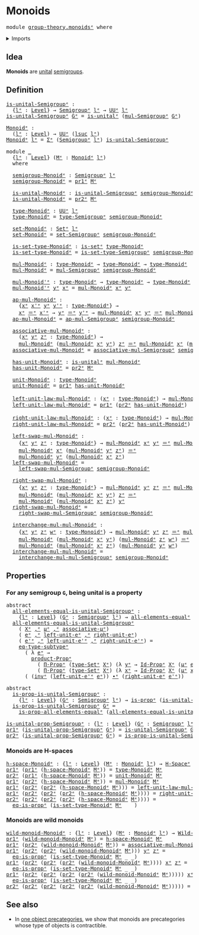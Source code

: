 # Monoids

<pre class="Agda"><a id="20" class="Keyword">module</a> <a id="27" href="group-theory.monoids%25E1%25B5%2589.html" class="Module">group-theory.monoidsᵉ</a> <a id="49" class="Keyword">where</a>
</pre>
<details><summary>Imports</summary>

<pre class="Agda"><a id="105" class="Keyword">open</a> <a id="110" class="Keyword">import</a> <a id="117" href="foundation.dependent-pair-types%25E1%25B5%2589.html" class="Module">foundation.dependent-pair-typesᵉ</a>
<a id="150" class="Keyword">open</a> <a id="155" class="Keyword">import</a> <a id="162" href="foundation.identity-types%25E1%25B5%2589.html" class="Module">foundation.identity-typesᵉ</a>
<a id="189" class="Keyword">open</a> <a id="194" class="Keyword">import</a> <a id="201" href="foundation.propositions%25E1%25B5%2589.html" class="Module">foundation.propositionsᵉ</a>
<a id="226" class="Keyword">open</a> <a id="231" class="Keyword">import</a> <a id="238" href="foundation.sets%25E1%25B5%2589.html" class="Module">foundation.setsᵉ</a>
<a id="255" class="Keyword">open</a> <a id="260" class="Keyword">import</a> <a id="267" href="foundation.subtypes%25E1%25B5%2589.html" class="Module">foundation.subtypesᵉ</a>
<a id="288" class="Keyword">open</a> <a id="293" class="Keyword">import</a> <a id="300" href="foundation.unit-type%25E1%25B5%2589.html" class="Module">foundation.unit-typeᵉ</a>
<a id="322" class="Keyword">open</a> <a id="327" class="Keyword">import</a> <a id="334" href="foundation.unital-binary-operations%25E1%25B5%2589.html" class="Module">foundation.unital-binary-operationsᵉ</a>
<a id="371" class="Keyword">open</a> <a id="376" class="Keyword">import</a> <a id="383" href="foundation.universe-levels%25E1%25B5%2589.html" class="Module">foundation.universe-levelsᵉ</a>

<a id="412" class="Keyword">open</a> <a id="417" class="Keyword">import</a> <a id="424" href="group-theory.semigroups%25E1%25B5%2589.html" class="Module">group-theory.semigroupsᵉ</a>

<a id="450" class="Keyword">open</a> <a id="455" class="Keyword">import</a> <a id="462" href="structured-types.h-spaces%25E1%25B5%2589.html" class="Module">structured-types.h-spacesᵉ</a>
<a id="489" class="Keyword">open</a> <a id="494" class="Keyword">import</a> <a id="501" href="structured-types.wild-monoids%25E1%25B5%2589.html" class="Module">structured-types.wild-monoidsᵉ</a>
</pre>
</details>

## Idea

**Monoids** are [unital](foundation.unital-binary-operations.md)
[semigroups](group-theory.semigroups.md).

## Definition

<pre class="Agda"><a id="is-unital-Semigroupᵉ"></a><a id="689" href="group-theory.monoids%25E1%25B5%2589.html#689" class="Function">is-unital-Semigroupᵉ</a> <a id="710" class="Symbol">:</a>
  <a id="714" class="Symbol">{</a><a id="715" href="group-theory.monoids%25E1%25B5%2589.html#715" class="Bound">lᵉ</a> <a id="718" class="Symbol">:</a> <a id="720" href="Agda.Primitive.html#742" class="Postulate">Level</a><a id="725" class="Symbol">}</a> <a id="727" class="Symbol">→</a> <a id="729" href="group-theory.semigroups%25E1%25B5%2589.html#850" class="Function">Semigroupᵉ</a> <a id="740" href="group-theory.monoids%25E1%25B5%2589.html#715" class="Bound">lᵉ</a> <a id="743" class="Symbol">→</a> <a id="745" href="Agda.Primitive.html#429" class="Primitive">UUᵉ</a> <a id="749" href="group-theory.monoids%25E1%25B5%2589.html#715" class="Bound">lᵉ</a>
<a id="752" href="group-theory.monoids%25E1%25B5%2589.html#689" class="Function">is-unital-Semigroupᵉ</a> <a id="773" href="group-theory.monoids%25E1%25B5%2589.html#773" class="Bound">Gᵉ</a> <a id="776" class="Symbol">=</a> <a id="778" href="foundation.unital-binary-operations%25E1%25B5%2589.html#1485" class="Function">is-unitalᵉ</a> <a id="789" class="Symbol">(</a><a id="790" href="group-theory.semigroups%25E1%25B5%2589.html#1360" class="Function">mul-Semigroupᵉ</a> <a id="805" href="group-theory.monoids%25E1%25B5%2589.html#773" class="Bound">Gᵉ</a><a id="807" class="Symbol">)</a>

<a id="Monoidᵉ"></a><a id="810" href="group-theory.monoids%25E1%25B5%2589.html#810" class="Function">Monoidᵉ</a> <a id="818" class="Symbol">:</a>
  <a id="822" class="Symbol">(</a><a id="823" href="group-theory.monoids%25E1%25B5%2589.html#823" class="Bound">lᵉ</a> <a id="826" class="Symbol">:</a> <a id="828" href="Agda.Primitive.html#742" class="Postulate">Level</a><a id="833" class="Symbol">)</a> <a id="835" class="Symbol">→</a> <a id="837" href="Agda.Primitive.html#429" class="Primitive">UUᵉ</a> <a id="841" class="Symbol">(</a><a id="842" href="Agda.Primitive.html#931" class="Primitive">lsuc</a> <a id="847" href="group-theory.monoids%25E1%25B5%2589.html#823" class="Bound">lᵉ</a><a id="849" class="Symbol">)</a>
<a id="851" href="group-theory.monoids%25E1%25B5%2589.html#810" class="Function">Monoidᵉ</a> <a id="859" href="group-theory.monoids%25E1%25B5%2589.html#859" class="Bound">lᵉ</a> <a id="862" class="Symbol">=</a> <a id="864" href="foundation.dependent-pair-types%25E1%25B5%2589.html#585" class="Record">Σᵉ</a> <a id="867" class="Symbol">(</a><a id="868" href="group-theory.semigroups%25E1%25B5%2589.html#850" class="Function">Semigroupᵉ</a> <a id="879" href="group-theory.monoids%25E1%25B5%2589.html#859" class="Bound">lᵉ</a><a id="881" class="Symbol">)</a> <a id="883" href="group-theory.monoids%25E1%25B5%2589.html#689" class="Function">is-unital-Semigroupᵉ</a>

<a id="905" class="Keyword">module</a> <a id="912" href="group-theory.monoids%25E1%25B5%2589.html#912" class="Module">_</a>
  <a id="916" class="Symbol">{</a><a id="917" href="group-theory.monoids%25E1%25B5%2589.html#917" class="Bound">lᵉ</a> <a id="920" class="Symbol">:</a> <a id="922" href="Agda.Primitive.html#742" class="Postulate">Level</a><a id="927" class="Symbol">}</a> <a id="929" class="Symbol">(</a><a id="930" href="group-theory.monoids%25E1%25B5%2589.html#930" class="Bound">Mᵉ</a> <a id="933" class="Symbol">:</a> <a id="935" href="group-theory.monoids%25E1%25B5%2589.html#810" class="Function">Monoidᵉ</a> <a id="943" href="group-theory.monoids%25E1%25B5%2589.html#917" class="Bound">lᵉ</a><a id="945" class="Symbol">)</a>
  <a id="949" class="Keyword">where</a>

  <a id="958" href="group-theory.monoids%25E1%25B5%2589.html#958" class="Function">semigroup-Monoidᵉ</a> <a id="976" class="Symbol">:</a> <a id="978" href="group-theory.semigroups%25E1%25B5%2589.html#850" class="Function">Semigroupᵉ</a> <a id="989" href="group-theory.monoids%25E1%25B5%2589.html#917" class="Bound">lᵉ</a>
  <a id="994" href="group-theory.monoids%25E1%25B5%2589.html#958" class="Function">semigroup-Monoidᵉ</a> <a id="1012" class="Symbol">=</a> <a id="1014" href="foundation.dependent-pair-types%25E1%25B5%2589.html#697" class="Field">pr1ᵉ</a> <a id="1019" href="group-theory.monoids%25E1%25B5%2589.html#930" class="Bound">Mᵉ</a>

  <a id="1025" href="group-theory.monoids%25E1%25B5%2589.html#1025" class="Function">is-unital-Monoidᵉ</a> <a id="1043" class="Symbol">:</a> <a id="1045" href="group-theory.monoids%25E1%25B5%2589.html#689" class="Function">is-unital-Semigroupᵉ</a> <a id="1066" href="group-theory.monoids%25E1%25B5%2589.html#958" class="Function">semigroup-Monoidᵉ</a>
  <a id="1086" href="group-theory.monoids%25E1%25B5%2589.html#1025" class="Function">is-unital-Monoidᵉ</a> <a id="1104" class="Symbol">=</a> <a id="1106" href="foundation.dependent-pair-types%25E1%25B5%2589.html#711" class="Field">pr2ᵉ</a> <a id="1111" href="group-theory.monoids%25E1%25B5%2589.html#930" class="Bound">Mᵉ</a>

  <a id="1117" href="group-theory.monoids%25E1%25B5%2589.html#1117" class="Function">type-Monoidᵉ</a> <a id="1130" class="Symbol">:</a> <a id="1132" href="Agda.Primitive.html#429" class="Primitive">UUᵉ</a> <a id="1136" href="group-theory.monoids%25E1%25B5%2589.html#917" class="Bound">lᵉ</a>
  <a id="1141" href="group-theory.monoids%25E1%25B5%2589.html#1117" class="Function">type-Monoidᵉ</a> <a id="1154" class="Symbol">=</a> <a id="1156" href="group-theory.semigroups%25E1%25B5%2589.html#1060" class="Function">type-Semigroupᵉ</a> <a id="1172" href="group-theory.monoids%25E1%25B5%2589.html#958" class="Function">semigroup-Monoidᵉ</a>

  <a id="1193" href="group-theory.monoids%25E1%25B5%2589.html#1193" class="Function">set-Monoidᵉ</a> <a id="1205" class="Symbol">:</a> <a id="1207" href="foundation-core.sets%25E1%25B5%2589.html#897" class="Function">Setᵉ</a> <a id="1212" href="group-theory.monoids%25E1%25B5%2589.html#917" class="Bound">lᵉ</a>
  <a id="1217" href="group-theory.monoids%25E1%25B5%2589.html#1193" class="Function">set-Monoidᵉ</a> <a id="1229" class="Symbol">=</a> <a id="1231" href="group-theory.semigroups%25E1%25B5%2589.html#1005" class="Function">set-Semigroupᵉ</a> <a id="1246" href="group-theory.monoids%25E1%25B5%2589.html#958" class="Function">semigroup-Monoidᵉ</a>

  <a id="1267" href="group-theory.monoids%25E1%25B5%2589.html#1267" class="Function">is-set-type-Monoidᵉ</a> <a id="1287" class="Symbol">:</a> <a id="1289" href="foundation-core.sets%25E1%25B5%2589.html#807" class="Function">is-setᵉ</a> <a id="1297" href="group-theory.monoids%25E1%25B5%2589.html#1117" class="Function">type-Monoidᵉ</a>
  <a id="1312" href="group-theory.monoids%25E1%25B5%2589.html#1267" class="Function">is-set-type-Monoidᵉ</a> <a id="1332" class="Symbol">=</a> <a id="1334" href="group-theory.semigroups%25E1%25B5%2589.html#1133" class="Function">is-set-type-Semigroupᵉ</a> <a id="1357" href="group-theory.monoids%25E1%25B5%2589.html#958" class="Function">semigroup-Monoidᵉ</a>

  <a id="1378" href="group-theory.monoids%25E1%25B5%2589.html#1378" class="Function">mul-Monoidᵉ</a> <a id="1390" class="Symbol">:</a> <a id="1392" href="group-theory.monoids%25E1%25B5%2589.html#1117" class="Function">type-Monoidᵉ</a> <a id="1405" class="Symbol">→</a> <a id="1407" href="group-theory.monoids%25E1%25B5%2589.html#1117" class="Function">type-Monoidᵉ</a> <a id="1420" class="Symbol">→</a> <a id="1422" href="group-theory.monoids%25E1%25B5%2589.html#1117" class="Function">type-Monoidᵉ</a>
  <a id="1437" href="group-theory.monoids%25E1%25B5%2589.html#1378" class="Function">mul-Monoidᵉ</a> <a id="1449" class="Symbol">=</a> <a id="1451" href="group-theory.semigroups%25E1%25B5%2589.html#1360" class="Function">mul-Semigroupᵉ</a> <a id="1466" href="group-theory.monoids%25E1%25B5%2589.html#958" class="Function">semigroup-Monoidᵉ</a>

  <a id="1487" href="group-theory.monoids%25E1%25B5%2589.html#1487" class="Function">mul-Monoid&#39;ᵉ</a> <a id="1500" class="Symbol">:</a> <a id="1502" href="group-theory.monoids%25E1%25B5%2589.html#1117" class="Function">type-Monoidᵉ</a> <a id="1515" class="Symbol">→</a> <a id="1517" href="group-theory.monoids%25E1%25B5%2589.html#1117" class="Function">type-Monoidᵉ</a> <a id="1530" class="Symbol">→</a> <a id="1532" href="group-theory.monoids%25E1%25B5%2589.html#1117" class="Function">type-Monoidᵉ</a>
  <a id="1547" href="group-theory.monoids%25E1%25B5%2589.html#1487" class="Function">mul-Monoid&#39;ᵉ</a> <a id="1560" href="group-theory.monoids%25E1%25B5%2589.html#1560" class="Bound">yᵉ</a> <a id="1563" href="group-theory.monoids%25E1%25B5%2589.html#1563" class="Bound">xᵉ</a> <a id="1566" class="Symbol">=</a> <a id="1568" href="group-theory.monoids%25E1%25B5%2589.html#1378" class="Function">mul-Monoidᵉ</a> <a id="1580" href="group-theory.monoids%25E1%25B5%2589.html#1563" class="Bound">xᵉ</a> <a id="1583" href="group-theory.monoids%25E1%25B5%2589.html#1560" class="Bound">yᵉ</a>

  <a id="1589" href="group-theory.monoids%25E1%25B5%2589.html#1589" class="Function">ap-mul-Monoidᵉ</a> <a id="1604" class="Symbol">:</a>
    <a id="1610" class="Symbol">{</a><a id="1611" href="group-theory.monoids%25E1%25B5%2589.html#1611" class="Bound">xᵉ</a> <a id="1614" href="group-theory.monoids%25E1%25B5%2589.html#1614" class="Bound">x&#39;ᵉ</a> <a id="1618" href="group-theory.monoids%25E1%25B5%2589.html#1618" class="Bound">yᵉ</a> <a id="1621" href="group-theory.monoids%25E1%25B5%2589.html#1621" class="Bound">y&#39;ᵉ</a> <a id="1625" class="Symbol">:</a> <a id="1627" href="group-theory.monoids%25E1%25B5%2589.html#1117" class="Function">type-Monoidᵉ</a><a id="1639" class="Symbol">}</a> <a id="1641" class="Symbol">→</a>
    <a id="1647" href="group-theory.monoids%25E1%25B5%2589.html#1611" class="Bound">xᵉ</a> <a id="1650" href="foundation-core.identity-types%25E1%25B5%2589.html#2730" class="Function Operator">＝ᵉ</a> <a id="1653" href="group-theory.monoids%25E1%25B5%2589.html#1614" class="Bound">x&#39;ᵉ</a> <a id="1657" class="Symbol">→</a> <a id="1659" href="group-theory.monoids%25E1%25B5%2589.html#1618" class="Bound">yᵉ</a> <a id="1662" href="foundation-core.identity-types%25E1%25B5%2589.html#2730" class="Function Operator">＝ᵉ</a> <a id="1665" href="group-theory.monoids%25E1%25B5%2589.html#1621" class="Bound">y&#39;ᵉ</a> <a id="1669" class="Symbol">→</a> <a id="1671" href="group-theory.monoids%25E1%25B5%2589.html#1378" class="Function">mul-Monoidᵉ</a> <a id="1683" href="group-theory.monoids%25E1%25B5%2589.html#1611" class="Bound">xᵉ</a> <a id="1686" href="group-theory.monoids%25E1%25B5%2589.html#1618" class="Bound">yᵉ</a> <a id="1689" href="foundation-core.identity-types%25E1%25B5%2589.html#2730" class="Function Operator">＝ᵉ</a> <a id="1692" href="group-theory.monoids%25E1%25B5%2589.html#1378" class="Function">mul-Monoidᵉ</a> <a id="1704" href="group-theory.monoids%25E1%25B5%2589.html#1614" class="Bound">x&#39;ᵉ</a> <a id="1708" href="group-theory.monoids%25E1%25B5%2589.html#1621" class="Bound">y&#39;ᵉ</a>
  <a id="1714" href="group-theory.monoids%25E1%25B5%2589.html#1589" class="Function">ap-mul-Monoidᵉ</a> <a id="1729" class="Symbol">=</a> <a id="1731" href="group-theory.semigroups%25E1%25B5%2589.html#1607" class="Function">ap-mul-Semigroupᵉ</a> <a id="1749" href="group-theory.monoids%25E1%25B5%2589.html#958" class="Function">semigroup-Monoidᵉ</a>

  <a id="1770" href="group-theory.monoids%25E1%25B5%2589.html#1770" class="Function">associative-mul-Monoidᵉ</a> <a id="1794" class="Symbol">:</a>
    <a id="1800" class="Symbol">(</a><a id="1801" href="group-theory.monoids%25E1%25B5%2589.html#1801" class="Bound">xᵉ</a> <a id="1804" href="group-theory.monoids%25E1%25B5%2589.html#1804" class="Bound">yᵉ</a> <a id="1807" href="group-theory.monoids%25E1%25B5%2589.html#1807" class="Bound">zᵉ</a> <a id="1810" class="Symbol">:</a> <a id="1812" href="group-theory.monoids%25E1%25B5%2589.html#1117" class="Function">type-Monoidᵉ</a><a id="1824" class="Symbol">)</a> <a id="1826" class="Symbol">→</a>
    <a id="1832" href="group-theory.monoids%25E1%25B5%2589.html#1378" class="Function">mul-Monoidᵉ</a> <a id="1844" class="Symbol">(</a><a id="1845" href="group-theory.monoids%25E1%25B5%2589.html#1378" class="Function">mul-Monoidᵉ</a> <a id="1857" href="group-theory.monoids%25E1%25B5%2589.html#1801" class="Bound">xᵉ</a> <a id="1860" href="group-theory.monoids%25E1%25B5%2589.html#1804" class="Bound">yᵉ</a><a id="1862" class="Symbol">)</a> <a id="1864" href="group-theory.monoids%25E1%25B5%2589.html#1807" class="Bound">zᵉ</a> <a id="1867" href="foundation-core.identity-types%25E1%25B5%2589.html#2730" class="Function Operator">＝ᵉ</a> <a id="1870" href="group-theory.monoids%25E1%25B5%2589.html#1378" class="Function">mul-Monoidᵉ</a> <a id="1882" href="group-theory.monoids%25E1%25B5%2589.html#1801" class="Bound">xᵉ</a> <a id="1885" class="Symbol">(</a><a id="1886" href="group-theory.monoids%25E1%25B5%2589.html#1378" class="Function">mul-Monoidᵉ</a> <a id="1898" href="group-theory.monoids%25E1%25B5%2589.html#1804" class="Bound">yᵉ</a> <a id="1901" href="group-theory.monoids%25E1%25B5%2589.html#1807" class="Bound">zᵉ</a><a id="1903" class="Symbol">)</a>
  <a id="1907" href="group-theory.monoids%25E1%25B5%2589.html#1770" class="Function">associative-mul-Monoidᵉ</a> <a id="1931" class="Symbol">=</a> <a id="1933" href="group-theory.semigroups%25E1%25B5%2589.html#1805" class="Function">associative-mul-Semigroupᵉ</a> <a id="1960" href="group-theory.monoids%25E1%25B5%2589.html#958" class="Function">semigroup-Monoidᵉ</a>

  <a id="1981" href="group-theory.monoids%25E1%25B5%2589.html#1981" class="Function">has-unit-Monoidᵉ</a> <a id="1998" class="Symbol">:</a> <a id="2000" href="foundation.unital-binary-operations%25E1%25B5%2589.html#1485" class="Function">is-unitalᵉ</a> <a id="2011" href="group-theory.monoids%25E1%25B5%2589.html#1378" class="Function">mul-Monoidᵉ</a>
  <a id="2025" href="group-theory.monoids%25E1%25B5%2589.html#1981" class="Function">has-unit-Monoidᵉ</a> <a id="2042" class="Symbol">=</a> <a id="2044" href="foundation.dependent-pair-types%25E1%25B5%2589.html#711" class="Field">pr2ᵉ</a> <a id="2049" href="group-theory.monoids%25E1%25B5%2589.html#930" class="Bound">Mᵉ</a>

  <a id="2055" href="group-theory.monoids%25E1%25B5%2589.html#2055" class="Function">unit-Monoidᵉ</a> <a id="2068" class="Symbol">:</a> <a id="2070" href="group-theory.monoids%25E1%25B5%2589.html#1117" class="Function">type-Monoidᵉ</a>
  <a id="2085" href="group-theory.monoids%25E1%25B5%2589.html#2055" class="Function">unit-Monoidᵉ</a> <a id="2098" class="Symbol">=</a> <a id="2100" href="foundation.dependent-pair-types%25E1%25B5%2589.html#697" class="Field">pr1ᵉ</a> <a id="2105" href="group-theory.monoids%25E1%25B5%2589.html#1981" class="Function">has-unit-Monoidᵉ</a>

  <a id="2125" href="group-theory.monoids%25E1%25B5%2589.html#2125" class="Function">left-unit-law-mul-Monoidᵉ</a> <a id="2151" class="Symbol">:</a> <a id="2153" class="Symbol">(</a><a id="2154" href="group-theory.monoids%25E1%25B5%2589.html#2154" class="Bound">xᵉ</a> <a id="2157" class="Symbol">:</a> <a id="2159" href="group-theory.monoids%25E1%25B5%2589.html#1117" class="Function">type-Monoidᵉ</a><a id="2171" class="Symbol">)</a> <a id="2173" class="Symbol">→</a> <a id="2175" href="group-theory.monoids%25E1%25B5%2589.html#1378" class="Function">mul-Monoidᵉ</a> <a id="2187" href="group-theory.monoids%25E1%25B5%2589.html#2055" class="Function">unit-Monoidᵉ</a> <a id="2200" href="group-theory.monoids%25E1%25B5%2589.html#2154" class="Bound">xᵉ</a> <a id="2203" href="foundation-core.identity-types%25E1%25B5%2589.html#2730" class="Function Operator">＝ᵉ</a> <a id="2206" href="group-theory.monoids%25E1%25B5%2589.html#2154" class="Bound">xᵉ</a>
  <a id="2211" href="group-theory.monoids%25E1%25B5%2589.html#2125" class="Function">left-unit-law-mul-Monoidᵉ</a> <a id="2237" class="Symbol">=</a> <a id="2239" href="foundation.dependent-pair-types%25E1%25B5%2589.html#697" class="Field">pr1ᵉ</a> <a id="2244" class="Symbol">(</a><a id="2245" href="foundation.dependent-pair-types%25E1%25B5%2589.html#711" class="Field">pr2ᵉ</a> <a id="2250" href="group-theory.monoids%25E1%25B5%2589.html#1981" class="Function">has-unit-Monoidᵉ</a><a id="2266" class="Symbol">)</a>

  <a id="2271" href="group-theory.monoids%25E1%25B5%2589.html#2271" class="Function">right-unit-law-mul-Monoidᵉ</a> <a id="2298" class="Symbol">:</a> <a id="2300" class="Symbol">(</a><a id="2301" href="group-theory.monoids%25E1%25B5%2589.html#2301" class="Bound">xᵉ</a> <a id="2304" class="Symbol">:</a> <a id="2306" href="group-theory.monoids%25E1%25B5%2589.html#1117" class="Function">type-Monoidᵉ</a><a id="2318" class="Symbol">)</a> <a id="2320" class="Symbol">→</a> <a id="2322" href="group-theory.monoids%25E1%25B5%2589.html#1378" class="Function">mul-Monoidᵉ</a> <a id="2334" href="group-theory.monoids%25E1%25B5%2589.html#2301" class="Bound">xᵉ</a> <a id="2337" href="group-theory.monoids%25E1%25B5%2589.html#2055" class="Function">unit-Monoidᵉ</a> <a id="2350" href="foundation-core.identity-types%25E1%25B5%2589.html#2730" class="Function Operator">＝ᵉ</a> <a id="2353" href="group-theory.monoids%25E1%25B5%2589.html#2301" class="Bound">xᵉ</a>
  <a id="2358" href="group-theory.monoids%25E1%25B5%2589.html#2271" class="Function">right-unit-law-mul-Monoidᵉ</a> <a id="2385" class="Symbol">=</a> <a id="2387" href="foundation.dependent-pair-types%25E1%25B5%2589.html#711" class="Field">pr2ᵉ</a> <a id="2392" class="Symbol">(</a><a id="2393" href="foundation.dependent-pair-types%25E1%25B5%2589.html#711" class="Field">pr2ᵉ</a> <a id="2398" href="group-theory.monoids%25E1%25B5%2589.html#1981" class="Function">has-unit-Monoidᵉ</a><a id="2414" class="Symbol">)</a>

  <a id="2419" href="group-theory.monoids%25E1%25B5%2589.html#2419" class="Function">left-swap-mul-Monoidᵉ</a> <a id="2441" class="Symbol">:</a>
    <a id="2447" class="Symbol">{</a><a id="2448" href="group-theory.monoids%25E1%25B5%2589.html#2448" class="Bound">xᵉ</a> <a id="2451" href="group-theory.monoids%25E1%25B5%2589.html#2451" class="Bound">yᵉ</a> <a id="2454" href="group-theory.monoids%25E1%25B5%2589.html#2454" class="Bound">zᵉ</a> <a id="2457" class="Symbol">:</a> <a id="2459" href="group-theory.monoids%25E1%25B5%2589.html#1117" class="Function">type-Monoidᵉ</a><a id="2471" class="Symbol">}</a> <a id="2473" class="Symbol">→</a> <a id="2475" href="group-theory.monoids%25E1%25B5%2589.html#1378" class="Function">mul-Monoidᵉ</a> <a id="2487" href="group-theory.monoids%25E1%25B5%2589.html#2448" class="Bound">xᵉ</a> <a id="2490" href="group-theory.monoids%25E1%25B5%2589.html#2451" class="Bound">yᵉ</a> <a id="2493" href="foundation-core.identity-types%25E1%25B5%2589.html#2730" class="Function Operator">＝ᵉ</a> <a id="2496" href="group-theory.monoids%25E1%25B5%2589.html#1378" class="Function">mul-Monoidᵉ</a> <a id="2508" href="group-theory.monoids%25E1%25B5%2589.html#2451" class="Bound">yᵉ</a> <a id="2511" href="group-theory.monoids%25E1%25B5%2589.html#2448" class="Bound">xᵉ</a> <a id="2514" class="Symbol">→</a>
    <a id="2520" href="group-theory.monoids%25E1%25B5%2589.html#1378" class="Function">mul-Monoidᵉ</a> <a id="2532" href="group-theory.monoids%25E1%25B5%2589.html#2448" class="Bound">xᵉ</a> <a id="2535" class="Symbol">(</a><a id="2536" href="group-theory.monoids%25E1%25B5%2589.html#1378" class="Function">mul-Monoidᵉ</a> <a id="2548" href="group-theory.monoids%25E1%25B5%2589.html#2451" class="Bound">yᵉ</a> <a id="2551" href="group-theory.monoids%25E1%25B5%2589.html#2454" class="Bound">zᵉ</a><a id="2553" class="Symbol">)</a> <a id="2555" href="foundation-core.identity-types%25E1%25B5%2589.html#2730" class="Function Operator">＝ᵉ</a>
    <a id="2562" href="group-theory.monoids%25E1%25B5%2589.html#1378" class="Function">mul-Monoidᵉ</a> <a id="2574" href="group-theory.monoids%25E1%25B5%2589.html#2451" class="Bound">yᵉ</a> <a id="2577" class="Symbol">(</a><a id="2578" href="group-theory.monoids%25E1%25B5%2589.html#1378" class="Function">mul-Monoidᵉ</a> <a id="2590" href="group-theory.monoids%25E1%25B5%2589.html#2448" class="Bound">xᵉ</a> <a id="2593" href="group-theory.monoids%25E1%25B5%2589.html#2454" class="Bound">zᵉ</a><a id="2595" class="Symbol">)</a>
  <a id="2599" href="group-theory.monoids%25E1%25B5%2589.html#2419" class="Function">left-swap-mul-Monoidᵉ</a> <a id="2621" class="Symbol">=</a>
    <a id="2627" href="group-theory.semigroups%25E1%25B5%2589.html#2047" class="Function">left-swap-mul-Semigroupᵉ</a> <a id="2652" href="group-theory.monoids%25E1%25B5%2589.html#958" class="Function">semigroup-Monoidᵉ</a>

  <a id="2673" href="group-theory.monoids%25E1%25B5%2589.html#2673" class="Function">right-swap-mul-Monoidᵉ</a> <a id="2696" class="Symbol">:</a>
    <a id="2702" class="Symbol">{</a><a id="2703" href="group-theory.monoids%25E1%25B5%2589.html#2703" class="Bound">xᵉ</a> <a id="2706" href="group-theory.monoids%25E1%25B5%2589.html#2706" class="Bound">yᵉ</a> <a id="2709" href="group-theory.monoids%25E1%25B5%2589.html#2709" class="Bound">zᵉ</a> <a id="2712" class="Symbol">:</a> <a id="2714" href="group-theory.monoids%25E1%25B5%2589.html#1117" class="Function">type-Monoidᵉ</a><a id="2726" class="Symbol">}</a> <a id="2728" class="Symbol">→</a> <a id="2730" href="group-theory.monoids%25E1%25B5%2589.html#1378" class="Function">mul-Monoidᵉ</a> <a id="2742" href="group-theory.monoids%25E1%25B5%2589.html#2706" class="Bound">yᵉ</a> <a id="2745" href="group-theory.monoids%25E1%25B5%2589.html#2709" class="Bound">zᵉ</a> <a id="2748" href="foundation-core.identity-types%25E1%25B5%2589.html#2730" class="Function Operator">＝ᵉ</a> <a id="2751" href="group-theory.monoids%25E1%25B5%2589.html#1378" class="Function">mul-Monoidᵉ</a> <a id="2763" href="group-theory.monoids%25E1%25B5%2589.html#2709" class="Bound">zᵉ</a> <a id="2766" href="group-theory.monoids%25E1%25B5%2589.html#2706" class="Bound">yᵉ</a> <a id="2769" class="Symbol">→</a>
    <a id="2775" href="group-theory.monoids%25E1%25B5%2589.html#1378" class="Function">mul-Monoidᵉ</a> <a id="2787" class="Symbol">(</a><a id="2788" href="group-theory.monoids%25E1%25B5%2589.html#1378" class="Function">mul-Monoidᵉ</a> <a id="2800" href="group-theory.monoids%25E1%25B5%2589.html#2703" class="Bound">xᵉ</a> <a id="2803" href="group-theory.monoids%25E1%25B5%2589.html#2706" class="Bound">yᵉ</a><a id="2805" class="Symbol">)</a> <a id="2807" href="group-theory.monoids%25E1%25B5%2589.html#2709" class="Bound">zᵉ</a> <a id="2810" href="foundation-core.identity-types%25E1%25B5%2589.html#2730" class="Function Operator">＝ᵉ</a>
    <a id="2817" href="group-theory.monoids%25E1%25B5%2589.html#1378" class="Function">mul-Monoidᵉ</a> <a id="2829" class="Symbol">(</a><a id="2830" href="group-theory.monoids%25E1%25B5%2589.html#1378" class="Function">mul-Monoidᵉ</a> <a id="2842" href="group-theory.monoids%25E1%25B5%2589.html#2703" class="Bound">xᵉ</a> <a id="2845" href="group-theory.monoids%25E1%25B5%2589.html#2709" class="Bound">zᵉ</a><a id="2847" class="Symbol">)</a> <a id="2849" href="group-theory.monoids%25E1%25B5%2589.html#2706" class="Bound">yᵉ</a>
  <a id="2854" href="group-theory.monoids%25E1%25B5%2589.html#2673" class="Function">right-swap-mul-Monoidᵉ</a> <a id="2877" class="Symbol">=</a>
    <a id="2883" href="group-theory.semigroups%25E1%25B5%2589.html#2411" class="Function">right-swap-mul-Semigroupᵉ</a> <a id="2909" href="group-theory.monoids%25E1%25B5%2589.html#958" class="Function">semigroup-Monoidᵉ</a>

  <a id="2930" href="group-theory.monoids%25E1%25B5%2589.html#2930" class="Function">interchange-mul-mul-Monoidᵉ</a> <a id="2958" class="Symbol">:</a>
    <a id="2964" class="Symbol">{</a><a id="2965" href="group-theory.monoids%25E1%25B5%2589.html#2965" class="Bound">xᵉ</a> <a id="2968" href="group-theory.monoids%25E1%25B5%2589.html#2968" class="Bound">yᵉ</a> <a id="2971" href="group-theory.monoids%25E1%25B5%2589.html#2971" class="Bound">zᵉ</a> <a id="2974" href="group-theory.monoids%25E1%25B5%2589.html#2974" class="Bound">wᵉ</a> <a id="2977" class="Symbol">:</a> <a id="2979" href="group-theory.monoids%25E1%25B5%2589.html#1117" class="Function">type-Monoidᵉ</a><a id="2991" class="Symbol">}</a> <a id="2993" class="Symbol">→</a> <a id="2995" href="group-theory.monoids%25E1%25B5%2589.html#1378" class="Function">mul-Monoidᵉ</a> <a id="3007" href="group-theory.monoids%25E1%25B5%2589.html#2968" class="Bound">yᵉ</a> <a id="3010" href="group-theory.monoids%25E1%25B5%2589.html#2971" class="Bound">zᵉ</a> <a id="3013" href="foundation-core.identity-types%25E1%25B5%2589.html#2730" class="Function Operator">＝ᵉ</a> <a id="3016" href="group-theory.monoids%25E1%25B5%2589.html#1378" class="Function">mul-Monoidᵉ</a> <a id="3028" href="group-theory.monoids%25E1%25B5%2589.html#2971" class="Bound">zᵉ</a> <a id="3031" href="group-theory.monoids%25E1%25B5%2589.html#2968" class="Bound">yᵉ</a> <a id="3034" class="Symbol">→</a>
    <a id="3040" href="group-theory.monoids%25E1%25B5%2589.html#1378" class="Function">mul-Monoidᵉ</a> <a id="3052" class="Symbol">(</a><a id="3053" href="group-theory.monoids%25E1%25B5%2589.html#1378" class="Function">mul-Monoidᵉ</a> <a id="3065" href="group-theory.monoids%25E1%25B5%2589.html#2965" class="Bound">xᵉ</a> <a id="3068" href="group-theory.monoids%25E1%25B5%2589.html#2968" class="Bound">yᵉ</a><a id="3070" class="Symbol">)</a> <a id="3072" class="Symbol">(</a><a id="3073" href="group-theory.monoids%25E1%25B5%2589.html#1378" class="Function">mul-Monoidᵉ</a> <a id="3085" href="group-theory.monoids%25E1%25B5%2589.html#2971" class="Bound">zᵉ</a> <a id="3088" href="group-theory.monoids%25E1%25B5%2589.html#2974" class="Bound">wᵉ</a><a id="3090" class="Symbol">)</a> <a id="3092" href="foundation-core.identity-types%25E1%25B5%2589.html#2730" class="Function Operator">＝ᵉ</a>
    <a id="3099" href="group-theory.monoids%25E1%25B5%2589.html#1378" class="Function">mul-Monoidᵉ</a> <a id="3111" class="Symbol">(</a><a id="3112" href="group-theory.monoids%25E1%25B5%2589.html#1378" class="Function">mul-Monoidᵉ</a> <a id="3124" href="group-theory.monoids%25E1%25B5%2589.html#2965" class="Bound">xᵉ</a> <a id="3127" href="group-theory.monoids%25E1%25B5%2589.html#2971" class="Bound">zᵉ</a><a id="3129" class="Symbol">)</a> <a id="3131" class="Symbol">(</a><a id="3132" href="group-theory.monoids%25E1%25B5%2589.html#1378" class="Function">mul-Monoidᵉ</a> <a id="3144" href="group-theory.monoids%25E1%25B5%2589.html#2968" class="Bound">yᵉ</a> <a id="3147" href="group-theory.monoids%25E1%25B5%2589.html#2974" class="Bound">wᵉ</a><a id="3149" class="Symbol">)</a>
  <a id="3153" href="group-theory.monoids%25E1%25B5%2589.html#2930" class="Function">interchange-mul-mul-Monoidᵉ</a> <a id="3181" class="Symbol">=</a>
    <a id="3187" href="group-theory.semigroups%25E1%25B5%2589.html#2776" class="Function">interchange-mul-mul-Semigroupᵉ</a> <a id="3218" href="group-theory.monoids%25E1%25B5%2589.html#958" class="Function">semigroup-Monoidᵉ</a>
</pre>
## Properties

### For any semigroup `G`, being unital is a property

<pre class="Agda"><a id="3319" class="Keyword">abstract</a>
  <a id="all-elements-equal-is-unital-Semigroupᵉ"></a><a id="3330" href="group-theory.monoids%25E1%25B5%2589.html#3330" class="Function">all-elements-equal-is-unital-Semigroupᵉ</a> <a id="3370" class="Symbol">:</a>
    <a id="3376" class="Symbol">{</a><a id="3377" href="group-theory.monoids%25E1%25B5%2589.html#3377" class="Bound">lᵉ</a> <a id="3380" class="Symbol">:</a> <a id="3382" href="Agda.Primitive.html#742" class="Postulate">Level</a><a id="3387" class="Symbol">}</a> <a id="3389" class="Symbol">(</a><a id="3390" href="group-theory.monoids%25E1%25B5%2589.html#3390" class="Bound">Gᵉ</a> <a id="3393" class="Symbol">:</a> <a id="3395" href="group-theory.semigroups%25E1%25B5%2589.html#850" class="Function">Semigroupᵉ</a> <a id="3406" href="group-theory.monoids%25E1%25B5%2589.html#3377" class="Bound">lᵉ</a><a id="3408" class="Symbol">)</a> <a id="3410" class="Symbol">→</a> <a id="3412" href="foundation-core.propositions%25E1%25B5%2589.html#2096" class="Function">all-elements-equalᵉ</a> <a id="3432" class="Symbol">(</a><a id="3433" href="group-theory.monoids%25E1%25B5%2589.html#689" class="Function">is-unital-Semigroupᵉ</a> <a id="3454" href="group-theory.monoids%25E1%25B5%2589.html#3390" class="Bound">Gᵉ</a><a id="3456" class="Symbol">)</a>
  <a id="3460" href="group-theory.monoids%25E1%25B5%2589.html#3330" class="Function">all-elements-equal-is-unital-Semigroupᵉ</a>
    <a id="3504" class="Symbol">(</a> <a id="3506" href="group-theory.monoids%25E1%25B5%2589.html#3506" class="Bound">Xᵉ</a> <a id="3509" href="foundation.dependent-pair-types%25E1%25B5%2589.html#788" class="InductiveConstructor Operator">,ᵉ</a> <a id="3512" href="group-theory.monoids%25E1%25B5%2589.html#3512" class="Bound">μᵉ</a> <a id="3515" href="foundation.dependent-pair-types%25E1%25B5%2589.html#788" class="InductiveConstructor Operator">,ᵉ</a> <a id="3518" href="group-theory.monoids%25E1%25B5%2589.html#3518" class="Bound">associative-μᵉ</a><a id="3532" class="Symbol">)</a>
    <a id="3538" class="Symbol">(</a> <a id="3540" href="group-theory.monoids%25E1%25B5%2589.html#3540" class="Bound">eᵉ</a> <a id="3543" href="foundation.dependent-pair-types%25E1%25B5%2589.html#788" class="InductiveConstructor Operator">,ᵉ</a> <a id="3546" href="group-theory.monoids%25E1%25B5%2589.html#3546" class="Bound">left-unit-eᵉ</a> <a id="3559" href="foundation.dependent-pair-types%25E1%25B5%2589.html#788" class="InductiveConstructor Operator">,ᵉ</a> <a id="3562" href="group-theory.monoids%25E1%25B5%2589.html#3562" class="Bound">right-unit-eᵉ</a><a id="3575" class="Symbol">)</a>
    <a id="3581" class="Symbol">(</a> <a id="3583" href="group-theory.monoids%25E1%25B5%2589.html#3583" class="Bound">e&#39;ᵉ</a> <a id="3587" href="foundation.dependent-pair-types%25E1%25B5%2589.html#788" class="InductiveConstructor Operator">,ᵉ</a> <a id="3590" href="group-theory.monoids%25E1%25B5%2589.html#3590" class="Bound">left-unit-e&#39;ᵉ</a> <a id="3604" href="foundation.dependent-pair-types%25E1%25B5%2589.html#788" class="InductiveConstructor Operator">,ᵉ</a> <a id="3607" href="group-theory.monoids%25E1%25B5%2589.html#3607" class="Bound">right-unit-e&#39;ᵉ</a><a id="3621" class="Symbol">)</a> <a id="3623" class="Symbol">=</a>
    <a id="3629" href="foundation-core.subtypes%25E1%25B5%2589.html#4286" class="Function">eq-type-subtypeᵉ</a>
      <a id="3652" class="Symbol">(</a> <a id="3654" class="Symbol">λ</a> <a id="3656" href="group-theory.monoids%25E1%25B5%2589.html#3656" class="Bound">eᵉ</a> <a id="3659" class="Symbol">→</a>
        <a id="3669" href="foundation-core.propositions%25E1%25B5%2589.html#5738" class="Function">product-Propᵉ</a>
          <a id="3693" class="Symbol">(</a> <a id="3695" href="foundation-core.propositions%25E1%25B5%2589.html#6460" class="Function">Π-Propᵉ</a> <a id="3703" class="Symbol">(</a><a id="3704" href="foundation-core.sets%25E1%25B5%2589.html#1014" class="Function">type-Setᵉ</a> <a id="3714" href="group-theory.monoids%25E1%25B5%2589.html#3506" class="Bound">Xᵉ</a><a id="3716" class="Symbol">)</a> <a id="3718" class="Symbol">(λ</a> <a id="3721" href="group-theory.monoids%25E1%25B5%2589.html#3721" class="Bound">yᵉ</a> <a id="3724" class="Symbol">→</a> <a id="3726" href="foundation-core.sets%25E1%25B5%2589.html#1142" class="Function">Id-Propᵉ</a> <a id="3735" href="group-theory.monoids%25E1%25B5%2589.html#3506" class="Bound">Xᵉ</a> <a id="3738" class="Symbol">(</a><a id="3739" href="group-theory.monoids%25E1%25B5%2589.html#3512" class="Bound">μᵉ</a> <a id="3742" href="group-theory.monoids%25E1%25B5%2589.html#3656" class="Bound">eᵉ</a> <a id="3745" href="group-theory.monoids%25E1%25B5%2589.html#3721" class="Bound">yᵉ</a><a id="3747" class="Symbol">)</a> <a id="3749" href="group-theory.monoids%25E1%25B5%2589.html#3721" class="Bound">yᵉ</a><a id="3751" class="Symbol">))</a>
          <a id="3764" class="Symbol">(</a> <a id="3766" href="foundation-core.propositions%25E1%25B5%2589.html#6460" class="Function">Π-Propᵉ</a> <a id="3774" class="Symbol">(</a><a id="3775" href="foundation-core.sets%25E1%25B5%2589.html#1014" class="Function">type-Setᵉ</a> <a id="3785" href="group-theory.monoids%25E1%25B5%2589.html#3506" class="Bound">Xᵉ</a><a id="3787" class="Symbol">)</a> <a id="3789" class="Symbol">(λ</a> <a id="3792" href="group-theory.monoids%25E1%25B5%2589.html#3792" class="Bound">xᵉ</a> <a id="3795" class="Symbol">→</a> <a id="3797" href="foundation-core.sets%25E1%25B5%2589.html#1142" class="Function">Id-Propᵉ</a> <a id="3806" href="group-theory.monoids%25E1%25B5%2589.html#3506" class="Bound">Xᵉ</a> <a id="3809" class="Symbol">(</a><a id="3810" href="group-theory.monoids%25E1%25B5%2589.html#3512" class="Bound">μᵉ</a> <a id="3813" href="group-theory.monoids%25E1%25B5%2589.html#3792" class="Bound">xᵉ</a> <a id="3816" href="group-theory.monoids%25E1%25B5%2589.html#3656" class="Bound">eᵉ</a><a id="3818" class="Symbol">)</a> <a id="3820" href="group-theory.monoids%25E1%25B5%2589.html#3792" class="Bound">xᵉ</a><a id="3822" class="Symbol">)))</a>
      <a id="3832" class="Symbol">(</a> <a id="3834" class="Symbol">(</a><a id="3835" href="foundation-core.identity-types%25E1%25B5%2589.html#6276" class="Function">invᵉ</a> <a id="3840" class="Symbol">(</a><a id="3841" href="group-theory.monoids%25E1%25B5%2589.html#3590" class="Bound">left-unit-e&#39;ᵉ</a> <a id="3855" href="group-theory.monoids%25E1%25B5%2589.html#3540" class="Bound">eᵉ</a><a id="3857" class="Symbol">))</a> <a id="3860" href="foundation-core.identity-types%25E1%25B5%2589.html#5906" class="Function Operator">∙ᵉ</a> <a id="3863" class="Symbol">(</a><a id="3864" href="group-theory.monoids%25E1%25B5%2589.html#3562" class="Bound">right-unit-eᵉ</a> <a id="3878" href="group-theory.monoids%25E1%25B5%2589.html#3583" class="Bound">e&#39;ᵉ</a><a id="3881" class="Symbol">))</a>

<a id="3885" class="Keyword">abstract</a>
  <a id="is-prop-is-unital-Semigroupᵉ"></a><a id="3896" href="group-theory.monoids%25E1%25B5%2589.html#3896" class="Function">is-prop-is-unital-Semigroupᵉ</a> <a id="3925" class="Symbol">:</a>
    <a id="3931" class="Symbol">{</a><a id="3932" href="group-theory.monoids%25E1%25B5%2589.html#3932" class="Bound">lᵉ</a> <a id="3935" class="Symbol">:</a> <a id="3937" href="Agda.Primitive.html#742" class="Postulate">Level</a><a id="3942" class="Symbol">}</a> <a id="3944" class="Symbol">(</a><a id="3945" href="group-theory.monoids%25E1%25B5%2589.html#3945" class="Bound">Gᵉ</a> <a id="3948" class="Symbol">:</a> <a id="3950" href="group-theory.semigroups%25E1%25B5%2589.html#850" class="Function">Semigroupᵉ</a> <a id="3961" href="group-theory.monoids%25E1%25B5%2589.html#3932" class="Bound">lᵉ</a><a id="3963" class="Symbol">)</a> <a id="3965" class="Symbol">→</a> <a id="3967" href="foundation-core.propositions%25E1%25B5%2589.html#1041" class="Function">is-propᵉ</a> <a id="3976" class="Symbol">(</a><a id="3977" href="group-theory.monoids%25E1%25B5%2589.html#689" class="Function">is-unital-Semigroupᵉ</a> <a id="3998" href="group-theory.monoids%25E1%25B5%2589.html#3945" class="Bound">Gᵉ</a><a id="4000" class="Symbol">)</a>
  <a id="4004" href="group-theory.monoids%25E1%25B5%2589.html#3896" class="Function">is-prop-is-unital-Semigroupᵉ</a> <a id="4033" href="group-theory.monoids%25E1%25B5%2589.html#4033" class="Bound">Gᵉ</a> <a id="4036" class="Symbol">=</a>
    <a id="4042" href="foundation-core.propositions%25E1%25B5%2589.html#2312" class="Function">is-prop-all-elements-equalᵉ</a> <a id="4070" class="Symbol">(</a><a id="4071" href="group-theory.monoids%25E1%25B5%2589.html#3330" class="Function">all-elements-equal-is-unital-Semigroupᵉ</a> <a id="4111" href="group-theory.monoids%25E1%25B5%2589.html#4033" class="Bound">Gᵉ</a><a id="4113" class="Symbol">)</a>

<a id="is-unital-prop-Semigroupᵉ"></a><a id="4116" href="group-theory.monoids%25E1%25B5%2589.html#4116" class="Function">is-unital-prop-Semigroupᵉ</a> <a id="4142" class="Symbol">:</a> <a id="4144" class="Symbol">{</a><a id="4145" href="group-theory.monoids%25E1%25B5%2589.html#4145" class="Bound">lᵉ</a> <a id="4148" class="Symbol">:</a> <a id="4150" href="Agda.Primitive.html#742" class="Postulate">Level</a><a id="4155" class="Symbol">}</a> <a id="4157" class="Symbol">(</a><a id="4158" href="group-theory.monoids%25E1%25B5%2589.html#4158" class="Bound">Gᵉ</a> <a id="4161" class="Symbol">:</a> <a id="4163" href="group-theory.semigroups%25E1%25B5%2589.html#850" class="Function">Semigroupᵉ</a> <a id="4174" href="group-theory.monoids%25E1%25B5%2589.html#4145" class="Bound">lᵉ</a><a id="4176" class="Symbol">)</a> <a id="4178" class="Symbol">→</a> <a id="4180" href="foundation-core.propositions%25E1%25B5%2589.html#1181" class="Function">Propᵉ</a> <a id="4186" href="group-theory.monoids%25E1%25B5%2589.html#4145" class="Bound">lᵉ</a>
<a id="4189" href="foundation.dependent-pair-types%25E1%25B5%2589.html#697" class="Field">pr1ᵉ</a> <a id="4194" class="Symbol">(</a><a id="4195" href="group-theory.monoids%25E1%25B5%2589.html#4116" class="Function">is-unital-prop-Semigroupᵉ</a> <a id="4221" href="group-theory.monoids%25E1%25B5%2589.html#4221" class="Bound">Gᵉ</a><a id="4223" class="Symbol">)</a> <a id="4225" class="Symbol">=</a> <a id="4227" href="group-theory.monoids%25E1%25B5%2589.html#689" class="Function">is-unital-Semigroupᵉ</a> <a id="4248" href="group-theory.monoids%25E1%25B5%2589.html#4221" class="Bound">Gᵉ</a>
<a id="4251" href="foundation.dependent-pair-types%25E1%25B5%2589.html#711" class="Field">pr2ᵉ</a> <a id="4256" class="Symbol">(</a><a id="4257" href="group-theory.monoids%25E1%25B5%2589.html#4116" class="Function">is-unital-prop-Semigroupᵉ</a> <a id="4283" href="group-theory.monoids%25E1%25B5%2589.html#4283" class="Bound">Gᵉ</a><a id="4285" class="Symbol">)</a> <a id="4287" class="Symbol">=</a> <a id="4289" href="group-theory.monoids%25E1%25B5%2589.html#3896" class="Function">is-prop-is-unital-Semigroupᵉ</a> <a id="4318" href="group-theory.monoids%25E1%25B5%2589.html#4283" class="Bound">Gᵉ</a>
</pre>
### Monoids are H-spaces

<pre class="Agda"><a id="h-space-Monoidᵉ"></a><a id="4360" href="group-theory.monoids%25E1%25B5%2589.html#4360" class="Function">h-space-Monoidᵉ</a> <a id="4376" class="Symbol">:</a> <a id="4378" class="Symbol">{</a><a id="4379" href="group-theory.monoids%25E1%25B5%2589.html#4379" class="Bound">lᵉ</a> <a id="4382" class="Symbol">:</a> <a id="4384" href="Agda.Primitive.html#742" class="Postulate">Level</a><a id="4389" class="Symbol">}</a> <a id="4391" class="Symbol">(</a><a id="4392" href="group-theory.monoids%25E1%25B5%2589.html#4392" class="Bound">Mᵉ</a> <a id="4395" class="Symbol">:</a> <a id="4397" href="group-theory.monoids%25E1%25B5%2589.html#810" class="Function">Monoidᵉ</a> <a id="4405" href="group-theory.monoids%25E1%25B5%2589.html#4379" class="Bound">lᵉ</a><a id="4407" class="Symbol">)</a> <a id="4409" class="Symbol">→</a> <a id="4411" href="structured-types.h-spaces%25E1%25B5%2589.html#2553" class="Function">H-Spaceᵉ</a> <a id="4420" href="group-theory.monoids%25E1%25B5%2589.html#4379" class="Bound">lᵉ</a>
<a id="4423" href="foundation.dependent-pair-types%25E1%25B5%2589.html#697" class="Field">pr1ᵉ</a> <a id="4428" class="Symbol">(</a><a id="4429" href="foundation.dependent-pair-types%25E1%25B5%2589.html#697" class="Field">pr1ᵉ</a> <a id="4434" class="Symbol">(</a><a id="4435" href="group-theory.monoids%25E1%25B5%2589.html#4360" class="Function">h-space-Monoidᵉ</a> <a id="4451" href="group-theory.monoids%25E1%25B5%2589.html#4451" class="Bound">Mᵉ</a><a id="4453" class="Symbol">))</a> <a id="4456" class="Symbol">=</a> <a id="4458" href="group-theory.monoids%25E1%25B5%2589.html#1117" class="Function">type-Monoidᵉ</a> <a id="4471" href="group-theory.monoids%25E1%25B5%2589.html#4451" class="Bound">Mᵉ</a>
<a id="4474" href="foundation.dependent-pair-types%25E1%25B5%2589.html#711" class="Field">pr2ᵉ</a> <a id="4479" class="Symbol">(</a><a id="4480" href="foundation.dependent-pair-types%25E1%25B5%2589.html#697" class="Field">pr1ᵉ</a> <a id="4485" class="Symbol">(</a><a id="4486" href="group-theory.monoids%25E1%25B5%2589.html#4360" class="Function">h-space-Monoidᵉ</a> <a id="4502" href="group-theory.monoids%25E1%25B5%2589.html#4502" class="Bound">Mᵉ</a><a id="4504" class="Symbol">))</a> <a id="4507" class="Symbol">=</a> <a id="4509" href="group-theory.monoids%25E1%25B5%2589.html#2055" class="Function">unit-Monoidᵉ</a> <a id="4522" href="group-theory.monoids%25E1%25B5%2589.html#4502" class="Bound">Mᵉ</a>
<a id="4525" href="foundation.dependent-pair-types%25E1%25B5%2589.html#697" class="Field">pr1ᵉ</a> <a id="4530" class="Symbol">(</a><a id="4531" href="foundation.dependent-pair-types%25E1%25B5%2589.html#711" class="Field">pr2ᵉ</a> <a id="4536" class="Symbol">(</a><a id="4537" href="group-theory.monoids%25E1%25B5%2589.html#4360" class="Function">h-space-Monoidᵉ</a> <a id="4553" href="group-theory.monoids%25E1%25B5%2589.html#4553" class="Bound">Mᵉ</a><a id="4555" class="Symbol">))</a> <a id="4558" class="Symbol">=</a> <a id="4560" href="group-theory.monoids%25E1%25B5%2589.html#1378" class="Function">mul-Monoidᵉ</a> <a id="4572" href="group-theory.monoids%25E1%25B5%2589.html#4553" class="Bound">Mᵉ</a>
<a id="4575" href="foundation.dependent-pair-types%25E1%25B5%2589.html#697" class="Field">pr1ᵉ</a> <a id="4580" class="Symbol">(</a><a id="4581" href="foundation.dependent-pair-types%25E1%25B5%2589.html#711" class="Field">pr2ᵉ</a> <a id="4586" class="Symbol">(</a><a id="4587" href="foundation.dependent-pair-types%25E1%25B5%2589.html#711" class="Field">pr2ᵉ</a> <a id="4592" class="Symbol">(</a><a id="4593" href="group-theory.monoids%25E1%25B5%2589.html#4360" class="Function">h-space-Monoidᵉ</a> <a id="4609" href="group-theory.monoids%25E1%25B5%2589.html#4609" class="Bound">Mᵉ</a><a id="4611" class="Symbol">)))</a> <a id="4615" class="Symbol">=</a> <a id="4617" href="group-theory.monoids%25E1%25B5%2589.html#2125" class="Function">left-unit-law-mul-Monoidᵉ</a> <a id="4643" href="group-theory.monoids%25E1%25B5%2589.html#4609" class="Bound">Mᵉ</a>
<a id="4646" href="foundation.dependent-pair-types%25E1%25B5%2589.html#697" class="Field">pr1ᵉ</a> <a id="4651" class="Symbol">(</a><a id="4652" href="foundation.dependent-pair-types%25E1%25B5%2589.html#711" class="Field">pr2ᵉ</a> <a id="4657" class="Symbol">(</a><a id="4658" href="foundation.dependent-pair-types%25E1%25B5%2589.html#711" class="Field">pr2ᵉ</a> <a id="4663" class="Symbol">(</a><a id="4664" href="foundation.dependent-pair-types%25E1%25B5%2589.html#711" class="Field">pr2ᵉ</a> <a id="4669" class="Symbol">(</a><a id="4670" href="group-theory.monoids%25E1%25B5%2589.html#4360" class="Function">h-space-Monoidᵉ</a> <a id="4686" href="group-theory.monoids%25E1%25B5%2589.html#4686" class="Bound">Mᵉ</a><a id="4688" class="Symbol">))))</a> <a id="4693" class="Symbol">=</a> <a id="4695" href="group-theory.monoids%25E1%25B5%2589.html#2271" class="Function">right-unit-law-mul-Monoidᵉ</a> <a id="4722" href="group-theory.monoids%25E1%25B5%2589.html#4686" class="Bound">Mᵉ</a>
<a id="4725" href="foundation.dependent-pair-types%25E1%25B5%2589.html#711" class="Field">pr2ᵉ</a> <a id="4730" class="Symbol">(</a><a id="4731" href="foundation.dependent-pair-types%25E1%25B5%2589.html#711" class="Field">pr2ᵉ</a> <a id="4736" class="Symbol">(</a><a id="4737" href="foundation.dependent-pair-types%25E1%25B5%2589.html#711" class="Field">pr2ᵉ</a> <a id="4742" class="Symbol">(</a><a id="4743" href="foundation.dependent-pair-types%25E1%25B5%2589.html#711" class="Field">pr2ᵉ</a> <a id="4748" class="Symbol">(</a><a id="4749" href="group-theory.monoids%25E1%25B5%2589.html#4360" class="Function">h-space-Monoidᵉ</a> <a id="4765" href="group-theory.monoids%25E1%25B5%2589.html#4765" class="Bound">Mᵉ</a><a id="4767" class="Symbol">))))</a> <a id="4772" class="Symbol">=</a>
  <a id="4776" href="foundation-core.propositions%25E1%25B5%2589.html#2667" class="Function">eq-is-propᵉ</a> <a id="4788" class="Symbol">(</a><a id="4789" href="group-theory.monoids%25E1%25B5%2589.html#1267" class="Function">is-set-type-Monoidᵉ</a> <a id="4809" href="group-theory.monoids%25E1%25B5%2589.html#4765" class="Bound">Mᵉ</a> <a id="4812" class="Symbol">_</a> <a id="4814" class="Symbol">_)</a>
</pre>
### Monoids are wild monoids

<pre class="Agda"><a id="wild-monoid-Monoidᵉ"></a><a id="4860" href="group-theory.monoids%25E1%25B5%2589.html#4860" class="Function">wild-monoid-Monoidᵉ</a> <a id="4880" class="Symbol">:</a> <a id="4882" class="Symbol">{</a><a id="4883" href="group-theory.monoids%25E1%25B5%2589.html#4883" class="Bound">lᵉ</a> <a id="4886" class="Symbol">:</a> <a id="4888" href="Agda.Primitive.html#742" class="Postulate">Level</a><a id="4893" class="Symbol">}</a> <a id="4895" class="Symbol">(</a><a id="4896" href="group-theory.monoids%25E1%25B5%2589.html#4896" class="Bound">Mᵉ</a> <a id="4899" class="Symbol">:</a> <a id="4901" href="group-theory.monoids%25E1%25B5%2589.html#810" class="Function">Monoidᵉ</a> <a id="4909" href="group-theory.monoids%25E1%25B5%2589.html#4883" class="Bound">lᵉ</a><a id="4911" class="Symbol">)</a> <a id="4913" class="Symbol">→</a> <a id="4915" href="structured-types.wild-monoids%25E1%25B5%2589.html#3701" class="Function">Wild-Monoidᵉ</a> <a id="4928" href="group-theory.monoids%25E1%25B5%2589.html#4883" class="Bound">lᵉ</a>
<a id="4931" href="foundation.dependent-pair-types%25E1%25B5%2589.html#697" class="Field">pr1ᵉ</a> <a id="4936" class="Symbol">(</a><a id="4937" href="group-theory.monoids%25E1%25B5%2589.html#4860" class="Function">wild-monoid-Monoidᵉ</a> <a id="4957" href="group-theory.monoids%25E1%25B5%2589.html#4957" class="Bound">Mᵉ</a><a id="4959" class="Symbol">)</a> <a id="4961" class="Symbol">=</a> <a id="4963" href="group-theory.monoids%25E1%25B5%2589.html#4360" class="Function">h-space-Monoidᵉ</a> <a id="4979" href="group-theory.monoids%25E1%25B5%2589.html#4957" class="Bound">Mᵉ</a>
<a id="4982" href="foundation.dependent-pair-types%25E1%25B5%2589.html#697" class="Field">pr1ᵉ</a> <a id="4987" class="Symbol">(</a><a id="4988" href="foundation.dependent-pair-types%25E1%25B5%2589.html#711" class="Field">pr2ᵉ</a> <a id="4993" class="Symbol">(</a><a id="4994" href="group-theory.monoids%25E1%25B5%2589.html#4860" class="Function">wild-monoid-Monoidᵉ</a> <a id="5014" href="group-theory.monoids%25E1%25B5%2589.html#5014" class="Bound">Mᵉ</a><a id="5016" class="Symbol">))</a> <a id="5019" class="Symbol">=</a> <a id="5021" href="group-theory.monoids%25E1%25B5%2589.html#1770" class="Function">associative-mul-Monoidᵉ</a> <a id="5045" href="group-theory.monoids%25E1%25B5%2589.html#5014" class="Bound">Mᵉ</a>
<a id="5048" href="foundation.dependent-pair-types%25E1%25B5%2589.html#697" class="Field">pr1ᵉ</a> <a id="5053" class="Symbol">(</a><a id="5054" href="foundation.dependent-pair-types%25E1%25B5%2589.html#711" class="Field">pr2ᵉ</a> <a id="5059" class="Symbol">(</a><a id="5060" href="foundation.dependent-pair-types%25E1%25B5%2589.html#711" class="Field">pr2ᵉ</a> <a id="5065" class="Symbol">(</a><a id="5066" href="group-theory.monoids%25E1%25B5%2589.html#4860" class="Function">wild-monoid-Monoidᵉ</a> <a id="5086" href="group-theory.monoids%25E1%25B5%2589.html#5086" class="Bound">Mᵉ</a><a id="5088" class="Symbol">)))</a> <a id="5092" href="group-theory.monoids%25E1%25B5%2589.html#5092" class="Bound">yᵉ</a> <a id="5095" href="group-theory.monoids%25E1%25B5%2589.html#5095" class="Bound">zᵉ</a> <a id="5098" class="Symbol">=</a>
  <a id="5102" href="foundation-core.propositions%25E1%25B5%2589.html#2667" class="Function">eq-is-propᵉ</a> <a id="5114" class="Symbol">(</a><a id="5115" href="group-theory.monoids%25E1%25B5%2589.html#1267" class="Function">is-set-type-Monoidᵉ</a> <a id="5135" href="group-theory.monoids%25E1%25B5%2589.html#5086" class="Bound">Mᵉ</a> <a id="5138" class="Symbol">_</a> <a id="5140" class="Symbol">_)</a>
<a id="5143" href="foundation.dependent-pair-types%25E1%25B5%2589.html#697" class="Field">pr1ᵉ</a> <a id="5148" class="Symbol">(</a><a id="5149" href="foundation.dependent-pair-types%25E1%25B5%2589.html#711" class="Field">pr2ᵉ</a> <a id="5154" class="Symbol">(</a><a id="5155" href="foundation.dependent-pair-types%25E1%25B5%2589.html#711" class="Field">pr2ᵉ</a> <a id="5160" class="Symbol">(</a><a id="5161" href="foundation.dependent-pair-types%25E1%25B5%2589.html#711" class="Field">pr2ᵉ</a> <a id="5166" class="Symbol">(</a><a id="5167" href="group-theory.monoids%25E1%25B5%2589.html#4860" class="Function">wild-monoid-Monoidᵉ</a> <a id="5187" href="group-theory.monoids%25E1%25B5%2589.html#5187" class="Bound">Mᵉ</a><a id="5189" class="Symbol">))))</a> <a id="5194" href="group-theory.monoids%25E1%25B5%2589.html#5194" class="Bound">xᵉ</a> <a id="5197" href="group-theory.monoids%25E1%25B5%2589.html#5197" class="Bound">zᵉ</a> <a id="5200" class="Symbol">=</a>
  <a id="5204" href="foundation-core.propositions%25E1%25B5%2589.html#2667" class="Function">eq-is-propᵉ</a> <a id="5216" class="Symbol">(</a><a id="5217" href="group-theory.monoids%25E1%25B5%2589.html#1267" class="Function">is-set-type-Monoidᵉ</a> <a id="5237" href="group-theory.monoids%25E1%25B5%2589.html#5187" class="Bound">Mᵉ</a> <a id="5240" class="Symbol">_</a> <a id="5242" class="Symbol">_)</a>
<a id="5245" href="foundation.dependent-pair-types%25E1%25B5%2589.html#697" class="Field">pr1ᵉ</a> <a id="5250" class="Symbol">(</a><a id="5251" href="foundation.dependent-pair-types%25E1%25B5%2589.html#711" class="Field">pr2ᵉ</a> <a id="5256" class="Symbol">(</a><a id="5257" href="foundation.dependent-pair-types%25E1%25B5%2589.html#711" class="Field">pr2ᵉ</a> <a id="5262" class="Symbol">(</a><a id="5263" href="foundation.dependent-pair-types%25E1%25B5%2589.html#711" class="Field">pr2ᵉ</a> <a id="5268" class="Symbol">(</a><a id="5269" href="foundation.dependent-pair-types%25E1%25B5%2589.html#711" class="Field">pr2ᵉ</a> <a id="5274" class="Symbol">(</a><a id="5275" href="group-theory.monoids%25E1%25B5%2589.html#4860" class="Function">wild-monoid-Monoidᵉ</a> <a id="5295" href="group-theory.monoids%25E1%25B5%2589.html#5295" class="Bound">Mᵉ</a><a id="5297" class="Symbol">)))))</a> <a id="5303" href="group-theory.monoids%25E1%25B5%2589.html#5303" class="Bound">xᵉ</a> <a id="5306" href="group-theory.monoids%25E1%25B5%2589.html#5306" class="Bound">yᵉ</a> <a id="5309" class="Symbol">=</a>
  <a id="5313" href="foundation-core.propositions%25E1%25B5%2589.html#2667" class="Function">eq-is-propᵉ</a> <a id="5325" class="Symbol">(</a><a id="5326" href="group-theory.monoids%25E1%25B5%2589.html#1267" class="Function">is-set-type-Monoidᵉ</a> <a id="5346" href="group-theory.monoids%25E1%25B5%2589.html#5295" class="Bound">Mᵉ</a> <a id="5349" class="Symbol">_</a> <a id="5351" class="Symbol">_)</a>
<a id="5354" href="foundation.dependent-pair-types%25E1%25B5%2589.html#711" class="Field">pr2ᵉ</a> <a id="5359" class="Symbol">(</a><a id="5360" href="foundation.dependent-pair-types%25E1%25B5%2589.html#711" class="Field">pr2ᵉ</a> <a id="5365" class="Symbol">(</a><a id="5366" href="foundation.dependent-pair-types%25E1%25B5%2589.html#711" class="Field">pr2ᵉ</a> <a id="5371" class="Symbol">(</a><a id="5372" href="foundation.dependent-pair-types%25E1%25B5%2589.html#711" class="Field">pr2ᵉ</a> <a id="5377" class="Symbol">(</a><a id="5378" href="foundation.dependent-pair-types%25E1%25B5%2589.html#711" class="Field">pr2ᵉ</a> <a id="5383" class="Symbol">(</a><a id="5384" href="group-theory.monoids%25E1%25B5%2589.html#4860" class="Function">wild-monoid-Monoidᵉ</a> <a id="5404" href="group-theory.monoids%25E1%25B5%2589.html#5404" class="Bound">Mᵉ</a><a id="5406" class="Symbol">)))))</a> <a id="5412" class="Symbol">=</a> <a id="5414" href="foundation.unit-type%25E1%25B5%2589.html#873" class="InductiveConstructor">starᵉ</a>
</pre>
## See also

- In [one object precategories](category-theory.one-object-precategories.md), we
  show that monoids are precategories whose type of objects is contractible.